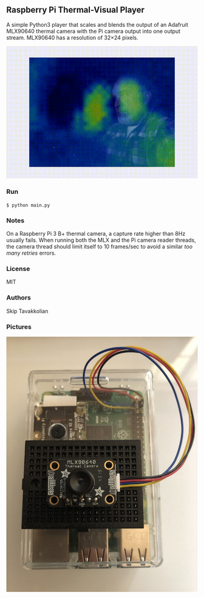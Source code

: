 ## Raspberry Pi Thermal-Visual Player

A simple Python3 player that scales and blends the output of an Adafruit
MLX90640 thermal camera with the Pi camera output into one output stream.
MLX90640 has a resolution of 32×24 pixels.

![example output animated gif](https://github.com/9nut/thermalplayer/blob/master/thermalplayer.gif?raw=true)

### Run
```
$ python main.py
```

### Notes
On a Raspberry Pi 3 B+ thermal camera, a capture rate higher than 8Hz usually
fails. When running both the MLX and the Pi camera reader threads, the camera
thread should limit itself to 10 frames/sec to avoid a similar _too many
retries_ errors.

### License
MIT

### Authors
Skip Tavakkolian

### Pictures

![RPI3B+ with MLX90640](https://github.com/9nut/thermalplayer/blob/master/rpi3_mlx90640_thermalplayer.jpeg?raw=true)
